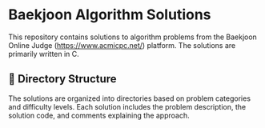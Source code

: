 # Baekjoon Algorithm Solutions

This repository contains solutions to algorithm problems from the Baekjoon Online Judge (https://www.acmicpc.net/) platform. The solutions are primarily written in C.

## 📁 Directory Structure

The solutions are organized into directories based on problem categories and difficulty levels. Each solution includes the problem description, the solution code, and comments explaining the approach.

